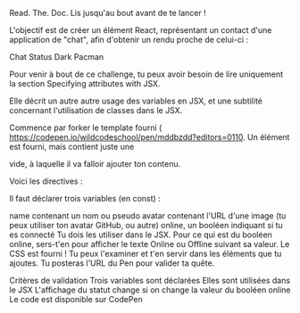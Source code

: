 Read. The. Doc.
Lis jusqu'au bout avant de te lancer !

L'objectif est de créer un élément React, représentant un contact d'une application de "chat", afin d'obtenir un rendu proche de celui-ci :

Chat Status Dark Pacman

Pour venir à bout de ce challenge, tu peux avoir besoin de lire uniquement la section Specifying attributes with JSX.

Elle décrit un autre autre usage des variables en JSX, et une subtilité concernant l'utilisation de classes dans le JSX.

Commence par forker le template fourni ( https://codepen.io/wildcodeschool/pen/mddbzdd?editors=0110. Un élément est fourni, mais contient juste une <div> vide, à laquelle il va falloir ajouter ton contenu.

Voici les directives :

Il faut déclarer trois variables (en const) :

name contenant un nom ou pseudo
avatar contenant l'URL d'une image (tu peux utiliser ton avatar GitHub, ou autre)
online, un booléen indiquant si tu es connecté
Tu dois les utiliser dans le JSX. Pour ce qui est du booléen online, sers-t'en pour afficher le texte Online ou Offline suivant sa valeur.
Le CSS est fourni ! Tu peux l'examiner et t'en servir dans les éléments que tu ajoutes.
Tu posteras l'URL du Pen pour valider ta quête.

Critères de validation
Trois variables sont déclarées
Elles sont utilisées dans le JSX
L'affichage du statut change si on change la valeur du booléen online
Le code est disponible sur CodePen
